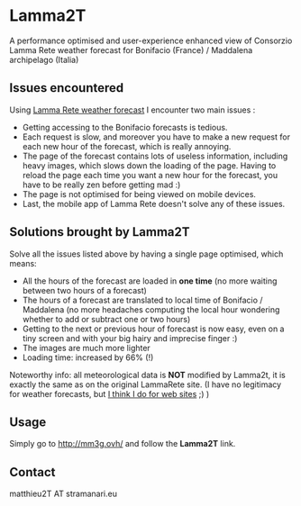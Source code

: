# Lamma2T

 A performance optimised and user-experience enhanced view of Consorzio Lamma Rete weather forecast for Bonifacio (France) / Maddalena archipelago (Italia)

## Issues encountered

Using [Lamma Rete weather forecast](http://www.lamma.rete.toscana.it/meteo/modelli/ventomare) I encounter two main issues :

* Getting accessing to the Bonifacio forecasts is tedious.
* Each request is slow, and moreover you have to make a new request for each new hour of the forecast, which is really annoying.
* The page of the forecast contains lots of useless information, including heavy images, which slows down the loading of the page. Having to reload the page each time you want a new hour for the forecast, you have to be really zen before getting mad :)
* The page is not optimised for being viewed on mobile devices.
* Last, the mobile app of Lamma Rete doesn't solve any of these issues.

## Solutions brought by Lamma2T

Solve all the issues listed above by having a single page optimised, which means:

* All the hours of the forecast are loaded in **one time** (no more waiting between two hours of a forecast)
* The hours of a forecast are translated to local time of Bonifacio / Maddalena (no more headaches computing the local hour wondering whether to add or subtract one or two hours)
* Getting to the next or previous hour of forecast is now easy, even on a tiny screen and with your big hairy and imprecise finger :)
* The images are much more lighter
* Loading time: increased by 66% (!)

Noteworthy info: all meteorological data is **NOT** modified by Lamma2t, it is exactly the same as on the original LammaRete site. (I have no legitimacy for weather forecasts, but [I think I do for web sites](http://www.linkedin.com/in/matthieufaure) ;) )

## Usage

Simply go to http://mm3g.ovh/ and follow the **Lamma2T** link.

## Contact

matthieu2T AT stramanari.eu